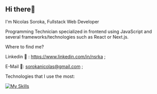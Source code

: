 ## Hi there👋 

I'm Nicolas Soroka, Fullstack Web Developer

Programming Technician specialized in frontend using JavaScript and several frameworks/technologies such as React or Next.js.

Where to find me?

Linkedin 🔗 : https://www.linkedin.com/in/nsrka ;

E-Mail 📧: sorokanicolas@gmail.com ;

Technologies that I use the most:

[![My Skills](https://skillicons.dev/icons?i=js,html,css,react,nodejs,next,typescript,redux,sass)](https://skillicons.dev)
